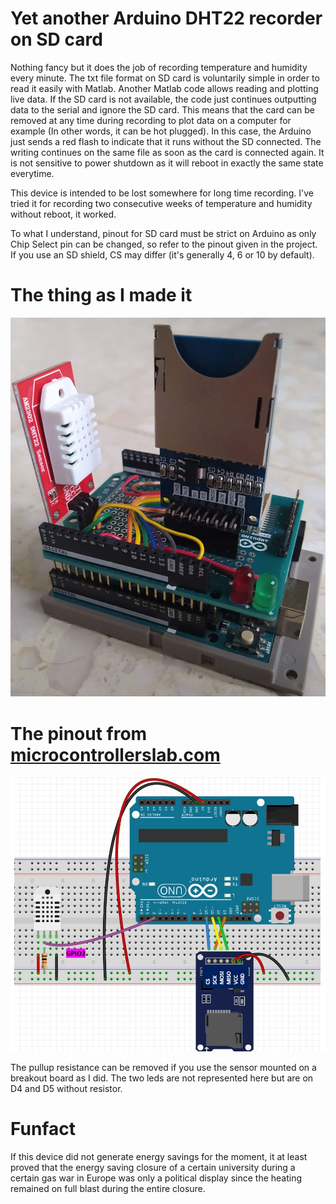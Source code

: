 # Yet another Arduino DHT22 recorder on SD card

Nothing fancy but it does the job of recording temperature and humidity every minute. The txt file format on SD card is voluntarily simple in order to read it easily with Matlab. Another Matlab code allows reading and plotting live data. If the SD card is not available, the code just continues outputting data to the serial and ignore the SD card. This means that the card can be removed at any time during recording to plot data on a computer for example (In other words, it can be hot plugged). In this case, the Arduino just sends a red flash to indicate that it runs without the SD connected. The writing continues on the same file as soon as the card is connected again. It is not sensitive to power shutdown as it will reboot in exactly the same state everytime.

This device is intended to be lost somewhere for long time recording. I've tried it for recording two consecutive weeks of temperature and humidity without reboot, it worked.

To what I understand, pinout for SD card must be strict on Arduino as only Chip Select pin can be changed, so refer to the pinout given in the project. If you use an SD shield, CS may differ (it's generally 4, 6 or 10 by default).

# The thing as I made it
![](https://github.com/Raphael-Boichot/A-penultimate-Arduino-DHT22-recorder/blob/main/IMG_20230103_142314.jpg)

# The pinout from [microcontrollerslab.com](https://microcontrollerslab.com/dht22-data-logger-arduino-micro-sd-card/)
![](https://github.com/Raphael-Boichot/A-penultimate-Arduino-DHT22-recorder/blob/main/Arduino-with-DHT22-and-microSD-card-schematic-diagram.jpg)

The pullup resistance can be removed if you use the sensor mounted on a breakout board as I did. The two leds are not represented here but are on D4 and D5 without resistor.

# Funfact
If this device did not generate energy savings for the moment, it at least proved that the energy saving closure of a certain university during a certain gas war in Europe was only a political display since the heating remained on full blast during the entire closure. 
